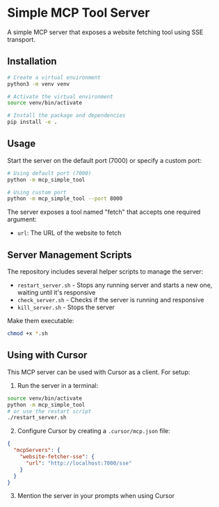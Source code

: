 # Simple MCP Tool Server

A simple MCP server that exposes a website fetching tool using SSE transport.

## Installation

```bash
# Create a virtual environment
python3 -m venv venv

# Activate the virtual environment
source venv/bin/activate

# Install the package and dependencies
pip install -e .
```

## Usage

Start the server on the default port (7000) or specify a custom port:

```bash
# Using default port (7000)
python -m mcp_simple_tool

# Using custom port
python -m mcp_simple_tool --port 8000
```

The server exposes a tool named "fetch" that accepts one required argument:

- `url`: The URL of the website to fetch

## Server Management Scripts

The repository includes several helper scripts to manage the server:

- `restart_server.sh` - Stops any running server and starts a new one, waiting until it's responsive
- `check_server.sh` - Checks if the server is running and responsive
- `kill_server.sh` - Stops the server

Make them executable:

```bash
chmod +x *.sh
```

## Using with Cursor

This MCP server can be used with Cursor as a client. For setup:

1. Run the server in a terminal:
```bash
source venv/bin/activate
python -m mcp_simple_tool
# or use the restart script
./restart_server.sh
```

2. Configure Cursor by creating a `.cursor/mcp.json` file:
```json
{
  "mcpServers": {
    "website-fetcher-sse": {
      "url": "http://localhost:7000/sse"
    }
  }
}
```

3. Mention the server in your prompts when using Cursor
